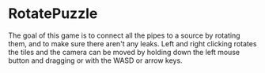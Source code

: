 # RotatePuzzle

The goal of this game is to connect all the pipes to a source by rotating them, and to make sure there aren't any leaks.
Left and right clicking rotates the tiles and the camera can be moved by holding down the left mouse button and dragging or with the WASD or arrow keys.
